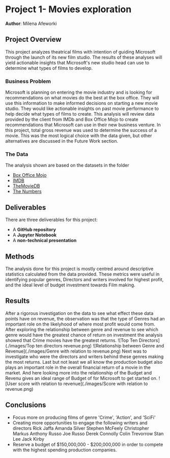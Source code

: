 # Project 1- Movies exploration

**Author**: Milena Afeworki



## Project Overview

This project analyzes theatrical films with intention of guiding Microsoft through the launch of its new film studio. The results of these analyses will yield actionable insights that Microsoft's new studio head can use to determine what types of films to develop.


### Business Problem

Microsoft is planning on entering the movie industry and is looking for recommendations on what movies do the best at the box office. They will use this information to make informed decisions on starting a new movie studio. They would like actionable insights on past movie performance to help decide what types of films to create. This analysis will review data provided by the client from IMDb and Box Office Mojo to create recommendations that Microsoft can use in their new business venture. In this project, total gross revenue was used to determine the success of a movie. This was the most logical choice with the data given, but other alternatives are discussed in the Future Work section.


### The Data

The analysis shown are based on the datasets in the folder 

* [Box Office Mojo](https://www.boxofficemojo.com/)
* [IMDB](https://www.imdb.com/)
* [TheMovieDB](https://www.themoviedb.org/)
* [The Numbers](https://www.the-numbers.com/)


## Deliverables

There are three deliverables for this project:

* A **GitHub repository**
* A **Jupyter Notebook**
* A **non-technical presentation**

## Methods

The analysis done for this project is mostly centred around descriptive statistics calculated from the data provided. These metrics were useful in identifying popular genres, Directors and writers involved for highest profit, and the ideal level of budget investment towards  Film making.


## Results

After a rigorous investigation on the data to see what effect these data points have on revenue, the observation was that the type of Genres had an important role on the likelyhood of where most profit would come from.  After exploring the relationship between genre and revenue to see which genre would have the greatest chance of return on investment the analysis showed that Crime movies have the greatest returns. ![Top Ten Directors](./images/Top ten directors revenue.png) ![Relationship between Genre and Revenue](./images/Genre with relation to revenue.png) Next was to investigate who were the directors and writers behind these genres making the most returns. Last but not least we all know the production budget also plays an important role in the overall financial return of a movie in the market. And here looking more into the relationship of the Budget and Revenu gives an ideal range of Budget of for Microsoft to get started on. ![User score with relation to revenue](./images/Score with relation to revenue.png)



## Conclusions

* Focus more on producing films of genre 'Crime', 'Action', and 'SciFi'
* Creating more opportunities to engage the following writers and directors
   Rick Jaffa
   Amanda Silver
   Stephen McFeely
   Christopher Markus
   Anthony Russo
   Joe Russo
   Derek Connolly
   Colin Trevorrow
   Stan Lee
   Jack Kirby
* Reserve a budget of $150,000,000 - $200,000,000 in order to compete with
  the highest spending production companies.